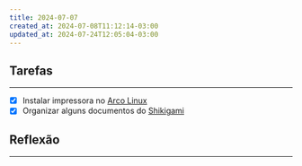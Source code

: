 ```yaml
---
title: 2024-07-07
created_at: 2024-07-08T11:12:14-03:00
updated_at: 2024-07-24T12:05:04-03:00
---
```

## Tarefas
---
- [X] Instalar impressora no [Arco Linux](../../../sementes/2024/07/2024-07-07-Arco_Linux.md)
- [x] Organizar alguns documentos do [Shikigami](../../../sementes/2024/06/2024-06-30-Shikigami.md)

##  Reflexão
---
